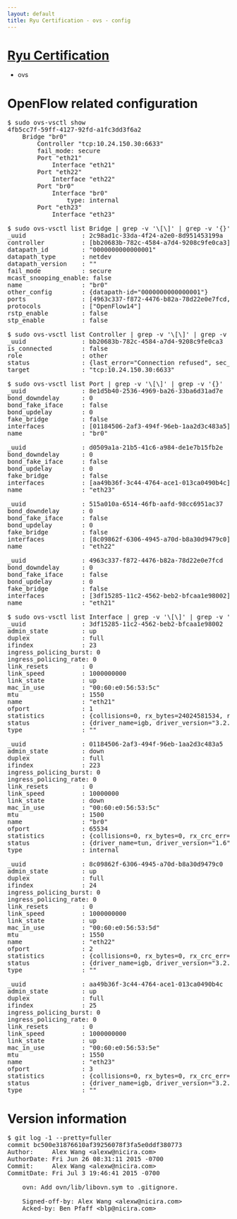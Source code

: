```yaml
---
layout: default
title: Ryu Certification - ovs - config
---
```

# [Ryu Certification](http://osrg.github.io/ryu/certification.html)
* ovs 

# OpenFlow related configuration
<pre>
$ sudo ovs-vsctl show
4fb5cc7f-59ff-4127-92fd-a1fc3dd3f6a2
    Bridge "br0"
        Controller "tcp:10.24.150.30:6633"
        fail_mode: secure
        Port "eth21"
            Interface "eth21"
        Port "eth22"
            Interface "eth22"
        Port "br0"
            Interface "br0"
                type: internal
        Port "eth23"
            Interface "eth23"

$ sudo ovs-vsctl list Bridge | grep -v '\[\]' | grep -v '{}'
_uuid               : 2c98ad1c-33da-4f24-a2e0-8d951453199a
controller          : [bb20683b-782c-4584-a7d4-9208c9fe0ca3]
datapath_id         : "0000000000000001"
datapath_type       : netdev
datapath_version    : "<built-in>"
fail_mode           : secure
mcast_snooping_enable: false
name                : "br0"
other_config        : {datapath-id="0000000000000001"}
ports               : [4963c337-f872-4476-b82a-78d22e0e7fcd, 515a010a-6514-46fb-aafd-98cc6951ac37, 8e1d5b40-2536-4969-ba26-33ba6d31ad7e, d0509a1a-21b5-41c6-a984-de1e7b15fb2e]
protocols           : ["OpenFlow14"]
rstp_enable         : false
stp_enable          : false

$ sudo ovs-vsctl list Controller | grep -v '\[\]' | grep -v '{}'
_uuid               : bb20683b-782c-4584-a7d4-9208c9fe0ca3
is_connected        : false
role                : other
status              : {last_error="Connection refused", sec_since_disconnect="3", state=BACKOFF}
target              : "tcp:10.24.150.30:6633"

$ sudo ovs-vsctl list Port | grep -v '\[\]' | grep -v '{}'
_uuid               : 8e1d5b40-2536-4969-ba26-33ba6d31ad7e
bond_downdelay      : 0
bond_fake_iface     : false
bond_updelay        : 0
fake_bridge         : false
interfaces          : [01184506-2af3-494f-96eb-1aa2d3c483a5]
name                : "br0"

_uuid               : d0509a1a-21b5-41c6-a984-de1e7b15fb2e
bond_downdelay      : 0
bond_fake_iface     : false
bond_updelay        : 0
fake_bridge         : false
interfaces          : [aa49b36f-3c44-4764-ace1-013ca0490b4c]
name                : "eth23"

_uuid               : 515a010a-6514-46fb-aafd-98cc6951ac37
bond_downdelay      : 0
bond_fake_iface     : false
bond_updelay        : 0
fake_bridge         : false
interfaces          : [8c09862f-6306-4945-a70d-b8a30d9479c0]
name                : "eth22"

_uuid               : 4963c337-f872-4476-b82a-78d22e0e7fcd
bond_downdelay      : 0
bond_fake_iface     : false
bond_updelay        : 0
fake_bridge         : false
interfaces          : [3df15285-11c2-4562-beb2-bfcaa1e98002]
name                : "eth21"

$ sudo ovs-vsctl list Interface | grep -v '\[\]' | grep -v '{}'
_uuid               : 3df15285-11c2-4562-beb2-bfcaa1e98002
admin_state         : up
duplex              : full
ifindex             : 23
ingress_policing_burst: 0
ingress_policing_rate: 0
link_resets         : 0
link_speed          : 1000000000
link_state          : up
mac_in_use          : "00:60:e0:56:53:5c"
mtu                 : 1550
name                : "eth21"
ofport              : 1
statistics          : {collisions=0, rx_bytes=24024581534, rx_crc_err=0, rx_dropped=0, rx_errors=0, rx_frame_err=0, rx_over_err=0, rx_packets=16026376, tx_bytes=0, tx_dropped=0, tx_errors=0, tx_packets=0}
status              : {driver_name=igb, driver_version="3.2.10-k", firmware_version="2.10-9"}
type                : ""

_uuid               : 01184506-2af3-494f-96eb-1aa2d3c483a5
admin_state         : down
duplex              : full
ifindex             : 223
ingress_policing_burst: 0
ingress_policing_rate: 0
link_resets         : 0
link_speed          : 10000000
link_state          : down
mac_in_use          : "00:60:e0:56:53:5c"
mtu                 : 1500
name                : "br0"
ofport              : 65534
statistics          : {collisions=0, rx_bytes=0, rx_crc_err=0, rx_dropped=0, rx_errors=0, rx_frame_err=0, rx_over_err=0, rx_packets=0, tx_bytes=0, tx_dropped=0, tx_errors=0, tx_packets=0}
status              : {driver_name=tun, driver_version="1.6", firmware_version="N/A"}
type                : internal

_uuid               : 8c09862f-6306-4945-a70d-b8a30d9479c0
admin_state         : up
duplex              : full
ifindex             : 24
ingress_policing_burst: 0
ingress_policing_rate: 0
link_resets         : 0
link_speed          : 1000000000
link_state          : up
mac_in_use          : "00:60:e0:56:53:5d"
mtu                 : 1550
name                : "eth22"
ofport              : 2
statistics          : {collisions=0, rx_bytes=0, rx_crc_err=0, rx_dropped=0, rx_errors=0, rx_frame_err=0, rx_over_err=0, rx_packets=0, tx_bytes=18089315792, tx_dropped=0, tx_errors=0, tx_packets=12064077}
status              : {driver_name=igb, driver_version="3.2.10-k", firmware_version="2.10-9"}
type                : ""

_uuid               : aa49b36f-3c44-4764-ace1-013ca0490b4c
admin_state         : up
duplex              : full
ifindex             : 25
ingress_policing_burst: 0
ingress_policing_rate: 0
link_resets         : 0
link_speed          : 1000000000
link_state          : up
mac_in_use          : "00:60:e0:56:53:5e"
mtu                 : 1550
name                : "eth23"
ofport              : 3
statistics          : {collisions=0, rx_bytes=0, rx_crc_err=0, rx_dropped=0, rx_errors=0, rx_frame_err=0, rx_over_err=0, rx_packets=0, tx_bytes=1176922500, tx_dropped=0, tx_errors=0, tx_packets=784615}
status              : {driver_name=igb, driver_version="3.2.10-k", firmware_version="2.10-9"}
type                : ""
</pre>

# Version information
<pre>
$ git log -1 --pretty=fuller
commit bc500e31876610af39256078f3fa5e0ddf380773
Author:     Alex Wang &lt;alexw@nicira.com&gt;
AuthorDate: Fri Jun 26 08:31:11 2015 -0700
Commit:     Alex Wang &lt;alexw@nicira.com&gt;
CommitDate: Fri Jul 3 19:46:41 2015 -0700

    ovn: Add ovn/lib/libovn.sym to .gitignore.
    
    Signed-off-by: Alex Wang &lt;alexw@nicira.com&gt;
    Acked-by: Ben Pfaff &lt;blp@nicira.com&gt;
</pre>
